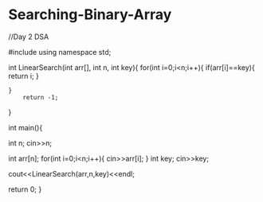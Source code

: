 # Searching-Binary-Array
//Day 2 DSA

#include <iostream>
using namespace std;

int LinearSearch(int arr[], int n, int key){
	for(int i=0;i<n;i++){
		if(arr[i]==key){
			return i;
		}
	
	}
		return -1;
}

int main(){
	
int n;
cin>>n;

int arr[n];
for(int i=0;i<n;i++){
	cin>>arr[i];
}
int key;
cin>>key;

cout<<LinearSearch(arr,n,key)<<endl;

return 0;
}
